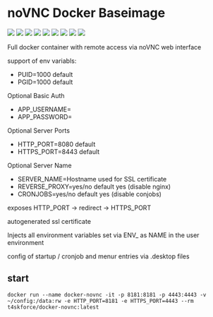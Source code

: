 # noVNC Docker Baseimage

[![](https://images.microbadger.com/badges/image/t4skforce/docker-novnc.svg)](http://microbadger.com/images/t4skforce/docker-novnc "Get your own image badge on microbadger.com") [![](https://img.shields.io/docker/cloud/automated/t4skforce/docker-novnc)](https://cloud.docker.com/repository/docker/t4skforce/docker-novnc) [![](https://images.microbadger.com/badges/version/t4skforce/docker-novnc.svg)](http://microbadger.com/images/t4skforce/docker-novnc "Get your own version badge on microbadger.com") [![](https://img.shields.io/docker/pulls/t4skforce/docker-novnc.svg)](https://cloud.docker.com/repository/docker/t4skforce/docker-novnc) [![](https://img.shields.io/docker/stars/t4skforce/docker-novnc.svg)](https://cloud.docker.com/repository/docker/t4skforce/docker-novnc) [![](https://img.shields.io/github/last-commit/t4skforce/docker-novnc.svg)](https://github.com/t4skforce/docker-novnc) [![](https://img.shields.io/maintenance/yes/2021.svg)](https://github.com/t4skforce/docker-novnc) [![](https://img.shields.io/github/issues-raw/t4skforce/docker-novnc.svg)](https://github.com/t4skforce/docker-novnc/issues) [![](https://img.shields.io/github/issues-pr-raw/t4skforce/docker-novnc.svg)](https://github.com/t4skforce/docker-novnc/pulls)

Full docker container with remote access via noVNC web interface

support of env variabls:
- PUID=1000 default
- PGID=1000 default

Optional Basic Auth
- APP_USERNAME=
- APP_PASSWORD=

Optional Server Ports
- HTTP_PORT=8080 default
- HTTPS_PORT=8443 default

Optional Server Name
- SERVER_NAME=Hostname used for SSL certificate
- REVERSE_PROXY=yes/no default yes (disable nginx)
- CRONJOBS=yes/no default yes (disable conjobs)

exposes HTTP_PORT -> redirect -> HTTPS_PORT

autogenerated ssl certificate

Injects all environment variables set via
ENV_<NAME> as NAME in the user environment

config of startup / cronjob and menur entries via <name>.desktop files

## start
```
docker run --name docker-novnc -it -p 8181:8181 -p 4443:4443 -v ~/config:/data:rw -e HTTP_PORT=8181 -e HTTPS_PORT=4443 --rm t4skforce/docker-novnc:latest
```
